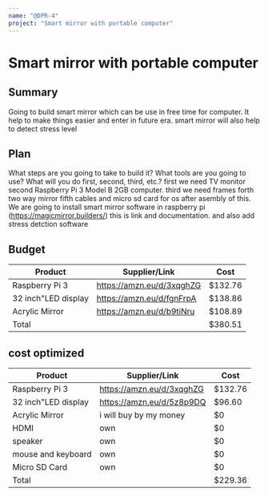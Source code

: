```yaml
---
name: "@DPR-4"
project: "Smart mirror with portable computer"
---
```


# Smart mirror with portable computer

## Summary

Going to build smart mirror which can be use in free time for computer. It help to make things easier and enter in future era.
smart mirror will also help to detect stress level 


## Plan

What steps are you going to take to build it? What tools are you going to use? What will you do first, second, third, etc.?
first we need TV monitor 
second Raspberry Pi 3 Model B 2GB computer.
third we need frames 
forth two way mirror
fifth cables and micro sd card for os
after asembly of this. We are going to install smart mirror software in raspberry pi (https://magicmirror.builders/) this is link and documentation.
and also add stress detction software 


## Budget

| Product             | Supplier/Link                         | Cost   |
| ---------------     | ------------------------------------- | ------ |
| Raspberry Pi 3      | https://amzn.eu/d/3xqghZG             | $132.76|
| 32 inch"LED display | https://amzn.eu/d/fgnFrpA             | $138.86|
| Acrylic Mirror      | https://amzn.eu/d/b9tiNru             | $108.89|
| Total               |                                       | $380.51|

## cost optimized 
| Product             | Supplier/Link                         | Cost   |
| ---------------     | ------------------------------------- | ------ |
| Raspberry Pi 3      | https://amzn.eu/d/3xqghZG             | $132.76|
| 32 inch"LED display | https://amzn.eu/d/5z8p9DQ             | $96.60 |
| Acrylic Mirror      | i will buy by my money                | $0     |
| HDMI                | own                                   | $0     |
| speaker             | own                                   | $0     |
| mouse and keyboard  | own                                   | $0     |
| Micro SD Card       | own                                   | $0     |
| Total               |                                       | $229.36|
